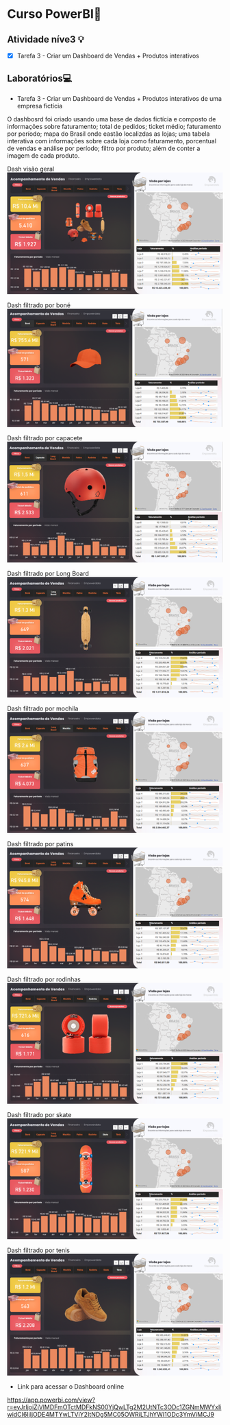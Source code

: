  # Curso PowerBI📕

## Atividade níve3 💡

- [x] Tarefa 3 - Criar um Dashboard de Vendas + Produtos interativos


## Laboratórios💻

- Tarefa 3 - Criar um Dashboard de Vendas + Produtos interativos de uma empresa fictícia

O dashbosrd foi criado usando uma base de dados fictícia e composto de informações sobre faturamento; total de pedidos; ticket médio; faturamento por período; mapa do Brasil onde eastão localizdas as lojas; uma tabela interativa com informações sobre cada loja como faturamento, porcentual de vendas e análise por período; filtro por produto; além de conter a imagem de cada produto.

Dash visão geral
 ![geral](print/dash_geral.png)

Dash filtrado por boné
 ![bone](print/bone.png)

Dash filtrado por capacete
 ![capacete](print/capacete.png)

Dash filtrado por Long Board
 ![longboard](print/longBoard.png)

Dash filtrado por mochila
 ![mochila](print/mochila.png)

Dash filtrado por patins
 ![patins](print/patins.png)

Dash filtrado por rodinhas
 ![rodinhas](print/rodinhas.png)

Dash filtrado por skate
 ![skate](print/skate.png)

Dash filtrado por tenis
 ![tenis](print/tenis.png)


- Link para acessar o Dashboard online

https://app.powerbi.com/view?r=eyJrIjoiZjVlMDFmOTctMDFkNS00YjQwLTg2M2UtNTc3ODc1ZGNmMWYxIiwidCI6IjljODE4MTYwLTViY2ItNDg5MC05OWRiLTJhYWI1ODc3YmViMCJ9
